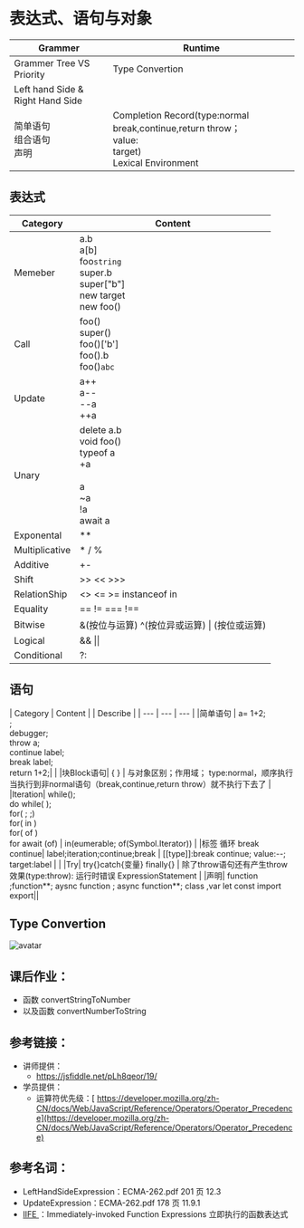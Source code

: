 # 表达式、语句与对象

| Grammer | Runtime |
| --- | --- | 
| Grammer Tree VS Priority | Type Convertion |
| Left hand Side & Right Hand Side |  |
| 简单语句 <br/> 组合语句 <br/> 声明  | Completion Record(type:normal break,continue,return throw；<br /> value: <br /> target) <br /> Lexical Environment  |

## 表达式
| Category | Content |
| --- | --- | 
| Memeber |  a.b <br /> a[b] <br /> foo`string` <br /> super.b <br /> super["b"] <br /> new target <br /> new foo() |
|Call| foo() <br /> super() <br /> foo()['b'] <br /> foo().b <br /> foo()`abc`|
| Update  |  a++ <br /> a--<br />  --a <br /> ++a  |
| Unary  |  delete a.b<br /> void foo()<br /> typeof a<br /> +a<br /> <br />a<br /> ~a<br /> !a<br /> await a   |
| Exponental  | **   |
| Multiplicative  |  * / %   |
| Additive  |  +-  |
| Shift  | >> <<  >>>   |
| RelationShip  |  <> <=  >=  instanceof in   | 
|Equality | == != === !== |
|Bitwise | &(按位与运算)  ^(按位异或运算) &#124; (按位或运算)|
|Logical |  && &#124;&#124; |
|Conditional | ?: |

## 语句
| Category | Content | | Describe |
| --- | --- |  --- | 
|简单语句 | a= 1+2;<br /> ; <br /> debugger; <br />throw a; <br />continue label;<br /> break label;<br/> return 1+2;| |
|块Block语句| {  } | 与对象区别；作用域； type:normal，顺序执行  当执行到非normal语句（break,continue,return throw）就不执行下去了  |
|Iteration|  while(); <br />do while( );<br /> for( ; ;)<br /> for(  in ) <br /> for(  of )<br /> for await (of) |  in(eumerable; of(Symbol.Iterator))  |
|标签 循环 break continue| label;iteration;continue;break  |  [[type]]:break continue; value:--;  target:label  |   |
|Try| try{}catch{变量} finally{} | 除了throw语句还有产生throw效果(type:throw): 运行时错误  ExpressionStatement   |
|声明| function ;function**; aysnc function ; async function**; class ,var let const import export||
## Type Convertion
![avatar](https://static001.geekbang.org/resource/image/71/20/71bafbd2404dc3ffa5ccf5d0ba077720.jpg)


## 课后作业：

- 函数 convertStringToNumber
- 以及函数 convertNumberToString


## 参考链接：

- 讲师提供：
  - <https://jsfiddle.net/pLh8qeor/19/>
- 学员提供：
  - 运算符优先级：[ https://developer.mozilla.org/zh-CN/docs/Web/JavaScript/Reference/Operators/Operator_Precedence](https://developer.mozilla.org/zh-CN/docs/Web/JavaScript/Reference/Operators/Operator_Precedence)

## 参考名词：

- LeftHandSideExpression：ECMA-262.pdf 201 页 12.3
- UpdateExpression：ECMA-262.pdf 178 页 11.9.1
- [IIFE ](https://zh.wikipedia.org/wiki/%E7%AB%8B%E5%8D%B3%E8%B0%83%E7%94%A8%E5%87%BD%E6%95%B0%E8%A1%A8%E8%BE%BE%E5%BC%8F)：Immediately-invoked Function Expressions 立即执行的函数表达式